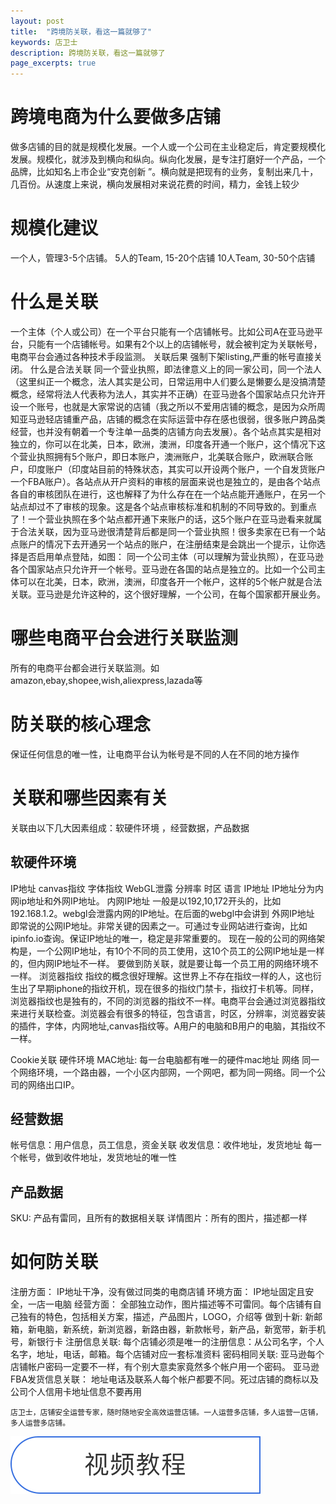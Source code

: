 ```yaml
---
layout: post
title:  "跨境防关联，看这一篇就够了"
keywords: 店卫士
description: 跨境防关联，看这一篇就够了
page_excerpts: true
---
```

# 跨境电商为什么要做多店铺
做多店铺的目的就是规模化发展。一个人或一个公司在主业稳定后，肯定要规模化发展。规模化，就涉及到横向和纵向。纵向化发展，是专注打磨好一个产品，一个品牌，比如知名上市企业“安克创新 ”。横向就是把现有的业务，复制出来几十，几百份。从速度上来说，横向发展相对来说花费的时间，精力，金钱上较少
# 规模化建议
一个人，管理3-5个店铺。
5人的Team, 15-20个店铺
10人Team, 30-50个店铺
# 什么是关联
一个主体（个人或公司）在一个平台只能有一个店铺帐号。比如公司A在亚马逊平台，只能有一个店铺帐号。如果有2个以上的店铺帐号，就会被判定为关联帐号，电商平台会通过各种技术手段监测。
关联后果 
强制下架listing,严重的帐号直接关闭。
什么是合法关联
同一个营业执照，即法律意义上的同一家公司，同一个法人（这里纠正一个概念，法人其实是公司，日常运用中人们要么是懒要么是没搞清楚概念，经常将法人代表称为法人，其实并不正确）在亚马逊各个国家站点只允许开设一个账号，也就是大家常说的店铺（我之所以不爱用店铺的概念，是因为众所周知亚马逊轻店铺重产品，店铺的概念在实际运营中存在感也很弱，很多账户跨品类经营，也并没有朝着一个专注单一品类的店铺方向去发展）。各个站点其实是相对独立的，你可以在北美，日本，欧洲，澳洲，印度各开通一个账户，这个情况下这个营业执照拥有5个账户，即日本账户，澳洲账户，北美联合账户，欧洲联合账户，印度账户（印度站目前的特殊状态，其实可以开设两个账户，一个自发货账户一个FBA账户）。各站点从开户资料的审核的层面来说也是独立的，是由各个站点各自的审核团队在进行，这也解释了为什么存在在一个站点能开通账户，在另一个站点却过不了审核的现象。这是各个站点审核标准和机制的不同导致的。到重点了！一个营业执照在多个站点都开通下来账户的话，这5个账户在亚马逊看来就属于合法关联，因为亚马逊很清楚背后都是同一个营业执照！很多卖家在已有一个站点账户的情况下去开通另一个站点的账户，在注册结束是会跳出一个提示，让你选择是否启用单点登陆，如图：
同一个公司主体（可以理解为营业执照），在亚马逊各个国家站点只允许开一个帐号。亚马逊在各国的站点是独立的。比如一个公司主体可以在北美，日本，欧洲，澳洲，印度各开一个帐户，这样的5个帐户就是合法关联。亚马逊是允许这种的，这个很好理解，一个公司，在每个国家都开展业务。

# 哪些电商平台会进行关联监测
所有的电商平台都会进行关联监测。如amazon,ebay,shopee,wish,aliexpress,lazada等
# 防关联的核心理念
保证任何信息的唯一性，让电商平台认为帐号是不同的人在不同的地方操作
# 关联和哪些因素有关
关联由以下几大因素组成：软硬件环境 ，经营数据，产品数据
## 软硬件环境
IP地址
canvas指纹
字体指纹
WebGL泄露
分辨率
时区
语言
IP地址
IP地址分为内网ip地址和外网IP地址。
内网IP地址
一般是以192,10,172开头的，比如192.168.1.2。webgl会泄露内网的IP地址。在后面的webgl中会讲到
外网IP地址
即常说的公网IP地址。非常关键的因素之一。可通过专业网站进行查询，比如ipinfo.io查询。保证IP地址的唯一，稳定是非常重要的。
现在一般的公司的网络架构是，一个公网IP地址，有10个不同的员工使用，这10个员工的公网IP地址是一样的，但内网IP地址不一样。
要做到防关联，就是要让每一个员工用的网络环境不一样。
浏览器指纹
指纹的概念很好理解。这世界上不存在指纹一样的人，这也衍生出了早期iphone的指纹开机，现在很多的指纹门禁卡，指纹打卡机等。同样，浏览器指纹也是独有的，不同的浏览器的指纹不一样。电商平台会通过浏览器指纹来进行关联检查。浏览器会有很多的特征，包含语言，时区，分辨率，浏览器安装的插件，字体，内网地址,canvas指纹等。A用户的电脑和B用户的电脑，其指纹不一样。

Cookie关联
硬件环境
MAC地址:
每一台电脑都有唯一的硬件mac地址
网络
同一个网络环境，一个路由器，一个小区内部网，一个网吧，都为同一网络。同一个公司的网络出口IP。
## 经营数据
帐号信息：用户信息，员工信息，资金关联
收发信息：收件地址，发货地址
每一个帐号，做到收件地址，发货地址的唯一性
## 产品数据
SKU: 产品有雷同，且所有的数据相关联
详情图片：所有的图片，描述都一样
# 如何防关联
注册方面：
IP地址干净，没有做过同类的电商店铺
环境方面：
IP地址固定且安全，一店一电脑
经营方面：
全部独立动作，图片描述等不可雷同。每个店铺有自己独有的特色，包括相关方案，描述，产品图片，LOGO，介绍等
做到十新: 
新邮箱，新电脑，新系统，新浏览器，新路由器，新款帐号，新产品，新宽带，新手机号，新银行卡
注册信息关联: 每个店铺必须是唯一的注册信息：从公司名字，个人名字，地址，电话，邮箱。每个店铺对应一套标准资料
密码相同关联: 
亚马逊每个店铺帐户密码一定要不一样，有个别大意卖家竟然多个帐户用一个密码。
亚马逊FBA发货信息关联：
地址电话及联系人每个帐户都要不同。死过店铺的商标以及公司个人信用卡地址信息不要再用

```
店卫士，店铺安全运营专家，随时随地安全高效运营店铺。一人运营多店铺，多人运营一店铺，多人运营多店铺。
```
![店卫士](https://github.com/dianvs-ltd/dianvs-ltd.github.io/blob/main/assets/doc/tl.png?raw=true)
